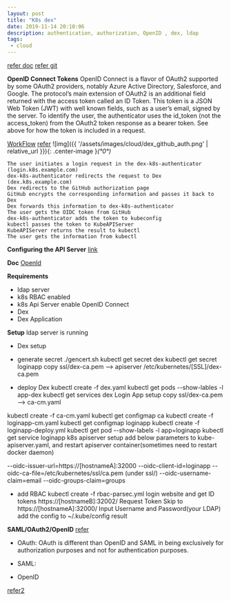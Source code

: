 ```yaml
---
layout: post
title: "K8s dex"
date: 2019-11-14 20:10:06
description: authentication, authorization, OpenID , dex, ldap
tags:
 - cloud
---
```


[refer doc](https://flywzj.com/blog/dex/)
[refer git](https://github.com/krishnapmv/k8s-ldap)

**OpenID Connect Tokens**
OpenID Connect is a flavor of OAuth2 supported by some OAuth2 providers, notably Azure Active Directory, Salesforce, and Google. The protocol’s main extension of OAuth2 is an additional field returned with the access token called an ID Token. This token is a JSON Web Token (JWT) with well known fields, such as a user’s email, signed by the server.
To identify the user, the authenticator uses the id_token (not the access_token) from the OAuth2 token response as a bearer token. See above for how the token is included in a request.

[WorkFlow](https://kubernetes.io/docs/reference/access-authn-authz/authentication/#openid-connect-tokens)
[refer](https://medium.com/preply-engineering/k8s-auth-a81f59d4dff6)
![img]({{ '/assets/images/cloud/dex_github_auth.png' | relative_url }}){: .center-image }*(°0°)*
```
The user initiates a login request in the dex-k8s-authenticator (login.k8s.example.com)
dex-k8s-authenticator redirects the request to Dex (dex.k8s.example.com)
Dex redirects to the GitHub authorization page
GitHub encrypts the corresponding information and passes it back to Dex
Dex forwards this information to dex-k8s-authenticator
The user gets the OIDC token from GitHub
dex-k8s-authenticator adds the token to kubeconfig
kubectl passes the token to KubeAPIServer
KubeAPIServer returns the result to kubectl
The user gets the information from kubectl
```


**Configuring the API Server**
[link](https://kubernetes.io/docs/reference/access-authn-authz/authentication/#configuring-the-api-server)

**Doc**
[OpenId](https://developer.okta.com/blog/2017/07/25/oidc-primer-part-1)

**Requirements**
- ldap server
- k8s RBAC enabled
- k8s Api Server enable OpenID Connect
- Dex
- Dex Application

**Setup**
ldap server is running

- Dex setup

- generate secret
./gencert.sh
kubectl get secret dex
kubectl get secret loginapp
copy ssl/dex-ca.pem --> apiserver /etc/kubernetes/[SSL]/dex-ca.pem

- deploy Dex
kubectl create -f dex.yaml
kubectl get pods --show-lables -l app-dex
kubectl get services dex
Login App setup copy ssl/dex-ca.pem --> ca-cm.yaml

kubectl create -f ca-cm.yaml
kubectl get configmap ca
kubectl create -f loginapp-cm.yaml
kubectl get configmap loginapp
kubectl create -f loginapp-deploy.yml
kubectl get pod --show-labels -l app=loginapp
kubectl get service loginapp
k8s apiserver setup add below parameters to kube-apiserver.yaml, and restart apiserver container(sometimes need to restart docker daemon)

--oidc-issuer-url=https://[hostnameA]:32000
--oidc-client-id=loginapp
--oidc-ca-file=/etc/kubernetes/ssl/ca.pem (under ssl/)
--oidc-username-claim=email
--oidc-groups-claim=groups

- add RBAC
kubectl create -f rbac-parsec.yml
login website and get ID tokens
https://[hostnameB]:32002/
Request Token
Skip to https://[hostnameA]:32000/
Input Username and Password(your LDAP)
add the config to ~/.kube/config
result


**SAML/OAuth2/OpenID**
[refer](https://www.softwaresecured.com/federated-identities-openid-vs-saml-vs-oauth/)
- OAuth: OAuth is different than OpenID and SAML in being exclusively for authorization purposes and not for authentication purposes.

- SAML: 
- OpenID

[refer2](https://stackoverflow.com/questions/7699200/what-is-the-difference-between-openid-and-saml)
